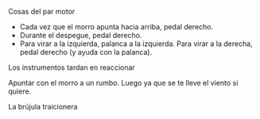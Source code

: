 
Cosas del par motor  
- Cada vez que el morro apunta hacia arriba, pedal derecho.
- Durante el despegue, pedal derecho.
- Para virar a la izquierda, palanca a la izquierda. Para virar a la derecha, pedal derecho (y ayuda con la palanca).  

Los instrumentos tardan en reaccionar  

Apuntar con el morro a un rumbo. Luego ya que se te lleve el viento si quiere.  

La brújula traicionera


